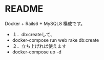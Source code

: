 # README

Docker + Rails6 + MySQL8 構成です。
* １．db:createして、
* docker-compose run web rake db:create
* ２．立ち上げれば使えます
* docker-compose up -d
 
